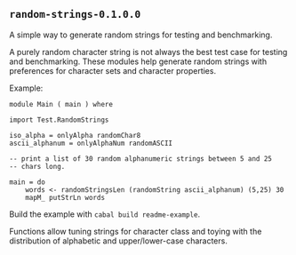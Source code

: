 

## `random-strings-0.1.0.0`

A simple way to generate random strings for testing and benchmarking.

A purely random character string is not always the best test case for testing
and benchmarking. These modules help generate random strings with preferences
for character sets and character properties.

Example:

    module Main ( main ) where

    import Test.RandomStrings

    iso_alpha = onlyAlpha randomChar8
    ascii_alphanum = onlyAlphaNum randomASCII

    -- print a list of 30 random alphanumeric strings between 5 and 25
    -- chars long.

    main = do
        words <- randomStringsLen (randomString ascii_alphanum) (5,25) 30
        mapM_ putStrLn words


Build the example with `cabal build readme-example`.

Functions allow tuning strings for character class and toying with the
distribution of alphabetic and upper/lower-case characters.

